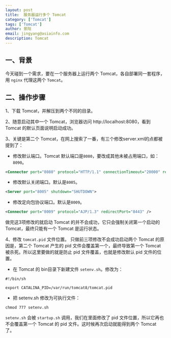 ```yaml
---
layout: post
title:  服务器运行多个 Tomcat
category: ['Tomcat']
tags: ['Tomcat']
author: 景阳
email: jingyang@asiainfo.com
description: Tomcat
---
```


## 一、背景
今天碰到一个需求，要在一个服务器上运行两个 Tomcat，各自部署同一套程序，用 `nginx` 代理这两个 `Tomcat`。

## 二、操作步骤
1、下载 Tomcat，并解压到两个不同的目录。

2、随意启动其中一个 Tomcat，浏览器访问 http://localhost:8080，看到 Tomcat 的默认页面说明启动成功。

3、关键是第二个 Tomcat，在网上搜索了一番，有三个修改server.xml的点都被提到了：
* 修改默认端口。Tomcat 默认端口是`8080`，要改成其他未被占用端口，如：`8090`。
```xml
<Connector port="8080" protocol="HTTP/1.1" connectionTimeout="20000" redirectPort="8443" />
```
* 修改默认关闭端口。默认是`8005`。
```xml
<Server port="8005" shutdown="SHUTDOWN">
```
* 修改定向包协议端口。默认是`8009`。
```xml
<Connector port="8009" protocol="AJP/1.3" redirectPort="8443" />
```

做完这3项修改的就启动 Tomcat 的并不会成功，它只会强制关闭第一个启动的Tomcat，最终只能有一个 Tomcat 是运行状态。

4、修改 `tomcat.pid` 文件位置。
只做前三项修改不会成功启动两个 Tomcat 的原因是，第二个 Tomcat 产生的 pid 文件会覆盖第一个，最终导致第一个 Tomcat 被杀死。所以这里要做的就是防止 pid 文件覆盖，也就是修改默认 pid 文件的位置。
* 在 Tomcat 的 bin目录下新建文件 `setenv.sh`。修改为：
```shell
#!/bin/sh

export CATALINA_PID=/var/run/tomcat8/tomcat.pid
```
* 把 setenv.sh 修改为可执行文件：
```shell
chmod 777 setenv.sh
```

`setenv.sh` 会被 `startup.sh` 调用，我们在里面修改了 pid 文件位置，所以它再也不会覆盖第一个 Tomcat 的 pid 文件。这时候再次启动就能得到两个 Tomcat 了。

